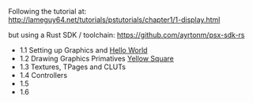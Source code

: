 
Following the tutorial at:
http://lameguy64.net/tutorials/pstutorials/chapter1/1-display.html

but using a Rust SDK / toolchain:
https://github.com/ayrtonm/psx-sdk-rs


* 1.1 Setting up Graphics and [Hello World](./HelloWorld/)
* 1.2 Drawing Graphics Primatives [Yellow Square](./YellowSquare/)
* 1.3 Textures, TPages and CLUTs
* 1.4 Controllers
* 1.5
* 1.6
